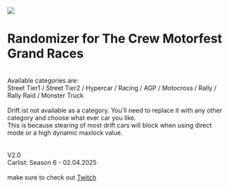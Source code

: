 [<img src="https://github.com/user-attachments/assets/f32ae56e-248a-4780-9c39-da9c1b17f73e">](https://shogun160.github.io/TCM-ZEN_DOMIZER/zendomizer_v2.0.html)
# **Randomizer for The Crew Motorfest Grand Races**
<br>Available categories are:
<br>Street Tier1 / Street Tier2 / Hypercar / Racing / AGP / Motocross / Rally / Rally Raid / Monster Truck
<br>
<br>Drift ist not available as a category. You'll need to replace it with any other category and choose what ever car you like. 
<br>This is because stearing of most drift cars will block when using direct mode or a high dynamic maxlock value.
<br>
<br>
<br>V2.0
<br>Carlist: Season 6 - 02.04.2025
<br>
<br>make sure to check out [Twitch](https://www.twitch.tv/xthepapapyr0)



